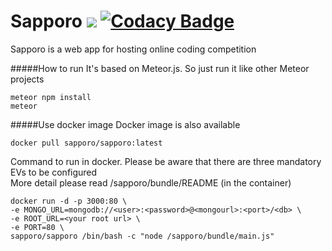 # Sapporo <img src="https://travis-ci.org/catsass19/Sapporo.svg?branch=master"/> [![Codacy Badge](https://api.codacy.com/project/badge/Grade/b7b87100ff544c75a9b95cdda192d089)](https://www.codacy.com/app/catsass19/Sapporo?utm_source=github.com&amp;utm_medium=referral&amp;utm_content=catsass19/Sapporo&amp;utm_campaign=Badge_Grade)
Sapporo is a web app for hosting online coding competition

#####How to run
It's based on Meteor.js. So just run it like other Meteor projects
```
meteor npm install
meteor
```

#####Use docker image
Docker image is also available
```
docker pull sapporo/sapporo:latest
```
Command to run in docker. Please be aware that there are three mandatory EVs to be configured <br>
More detail please read /sapporo/bundle/README (in the container)
```
docker run -d -p 3000:80 \
-e MONGO_URL=mongodb://<user>:<password>@<mongourl>:<port>/<db> \
-e ROOT_URL=<your root url> \
-e PORT=80 \
sapporo/sapporo /bin/bash -c "node /sapporo/bundle/main.js"
```
